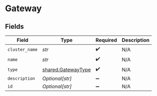 # Gateway


## Fields

| Field                                                    | Type                                                     | Required                                                 | Description                                              |
| -------------------------------------------------------- | -------------------------------------------------------- | -------------------------------------------------------- | -------------------------------------------------------- |
| `cluster_name`                                           | *str*                                                    | :heavy_check_mark:                                       | N/A                                                      |
| `name`                                                   | *str*                                                    | :heavy_check_mark:                                       | N/A                                                      |
| `type`                                                   | [shared.GatewayType](../../models/shared/gatewaytype.md) | :heavy_check_mark:                                       | N/A                                                      |
| `description`                                            | *Optional[str]*                                          | :heavy_minus_sign:                                       | N/A                                                      |
| `id`                                                     | *Optional[str]*                                          | :heavy_minus_sign:                                       | N/A                                                      |